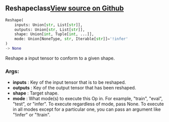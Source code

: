 ## Reshape<span class="tag">class</span><a class="sourcelink" href=https://github.com/fastestimator/fastestimator/blob/r1.0/fastestimator/op/tensorop/reshape.py/#L25-L52>View source on Github</a>
```python
Reshape(
	inputs: Union[str, List[str]],
	outputs: Union[str, List[str]],
	shape: Union[int, Tuple[int, ...]],
	mode: Union[NoneType, str, Iterable[str]]='!infer'
)
-> None
```
Reshape a input tensor to conform to a given shape.


<h3>Args:</h3>

* **inputs** :  Key of the input tensor that is to be reshaped.
* **outputs** :  Key of the output tensor that has been reshaped.
* **shape** :  Target shape.
* **mode** :  What mode(s) to execute this Op in. For example, "train", "eval", "test", or "infer". To execute        regardless of mode, pass None. To execute in all modes except for a particular one, you can pass an argument        like "!infer" or "!train".



